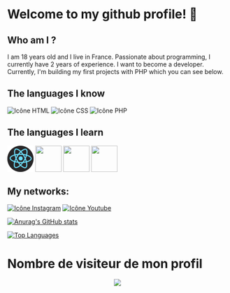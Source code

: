 # Welcome to my github profile! 🖖

## Who am I ?
I am 18 years old and I live in France. Passionate about programming, I currently have 2 years of experience. I want to become a developer. Currently, I'm building my first projects with PHP which you can see below.

## The languages ​​I know
![Icône HTML](https://img.icons8.com/color/60/html-5--v1.png)
![Icône CSS](https://img.icons8.com/color/60/css3.png)
![Icône PHP](https://img.icons8.com/offices/60/php-logo.png)

## The languages ​​I learn
<div style="display: inline;">
    <img src="./src/logo_react.png" width="60" height="60" >
    <img src="https://img.icons8.com/color/60/c-plus-plus-logo.png" width="60" height="60" >
    <img src="https://img.icons8.com/color/60/python--v1.png" width="60" height="60" >
    <img src="https://img.icons8.com/color/60/javascript--v1.png" width="60" height="60" >
</div>

## My networks:
[![Icône Instagram](https://img.icons8.com/color/60/instagram-new--v1.png)](https://www.instagram.com/rayan_el_man)
[![Icône Youtube](https://img.icons8.com/color/60/youtube-play.png)](https://www.youtube.com/channel/UCxq9hV5F9u0lvLjj9-i-pQg)




[![Anurag's GitHub stats](https://github-readme-stats-git-masterrstaa-rickstaa.vercel.app/api?username=Rayan-El-Manssouri)](https://github.com/anuraghazra/github-readme-stats)

[![Top Languages](https://github-readme-stats-git-masterrstaa-rickstaa.vercel.app/api/top-langs/?username=Rayan-El-Manssouri&layout=compact)](https://github.com/anuraghazra/github-readme-stats)

# Nombre de visiteur de mon profil

<p align="center"> 
  <img src="https://profile-counter.glitch.me/Rayan-El-Manssorui/count.svg" />
</p>

